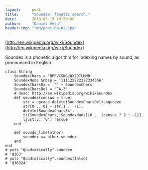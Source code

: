 ```yaml
---
layout:     post
title:      "Soundex: fonetic search."
date:       2010-05-15 18:59:00
author:     "Daniel Vela"
header-img: "img/post-bg-02.jpg"
---
```


[http://en.wikipedia.org/wiki/Soundex](http://en.wikipedia.org/wiki/Soundex)  

Soundex is a phonetic algorithm for indexing names by sound, as pronounced in English.

    class String  
    	SoundexChars = 'BPFVCSKGJQXZDTLMNR'  
    	SoundexNums &nbsp;= '111122222222334556'  
    	SoundexCharsEx = '^' + SoundexChars  
    	SoundexCharsDel = '^A-Z'  
    	# desc: http://en.wikipedia.org/wiki/Soundex  
    	def soundex(census = true)  
    		str = upcase.delete(SoundexCharsDel).squeeze  
    		str[0 .. 0] + str[1 .. -1].  
    		delete(SoundexCharsEx).  
    		tr(SoundexChars, SoundexNums)[0 .. (census ? 2 : -1)].  
    		ljust(3, '0') rescue ''  
    	end  
    
		def sounds_like(other)  
    		soundex == other.soundex  
    	end  
	end  
    # puts "Quadratically".soundex  
    # 'Q363'  
    # puts "Quadratically".soundex(false)  
    # 'Q36324'  